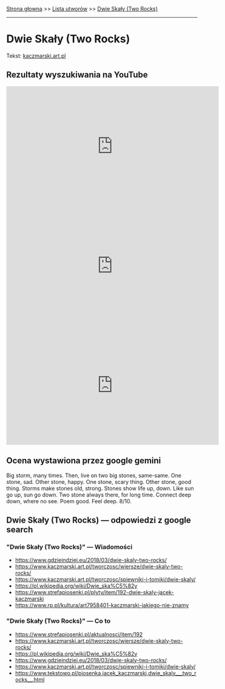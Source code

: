 [Strona głowna](../index.md) >> [Lista utworów](../list.md) >> [Dwie Skały (Two Rocks)](132.md)

---

# Dwie Skały (Two Rocks)

Tekst: [kaczmarski.art.pl](https://www.kaczmarski.art.pl/tworczosc/wiersze/dwie-skaly-two-rocks/)

## Rezultaty wyszukiwania na YouTube

<iframe width="560" height="315" src="https://www.youtube.com/embed/Sp4roQp82sQ?si=IdontcarewhotheIRSsendsImnotpayingtaxes" title="YouTube video player" frameborder="0" allow="accelerometer; autoplay; clipboard-write; encrypted-media; gyroscope; picture-in-picture; web-share" referrerpolicy="strict-origin-when-cross-origin" allowfullscreen></iframe>

<iframe width="560" height="315" src="https://www.youtube.com/embed/qsBma7jJsOI?si=IdontcarewhotheIRSsendsImnotpayingtaxes" title="YouTube video player" frameborder="0" allow="accelerometer; autoplay; clipboard-write; encrypted-media; gyroscope; picture-in-picture; web-share" referrerpolicy="strict-origin-when-cross-origin" allowfullscreen></iframe>

<iframe width="560" height="315" src="https://www.youtube.com/embed/DbVdYZxcnCU?si=IdontcarewhotheIRSsendsImnotpayingtaxes" title="YouTube video player" frameborder="0" allow="accelerometer; autoplay; clipboard-write; encrypted-media; gyroscope; picture-in-picture; web-share" referrerpolicy="strict-origin-when-cross-origin" allowfullscreen></iframe>

## Ocena wystawiona przez google gemini

Big storm, many times. Then, live on two big stones, same-same. One stone, sad. Other stone, happy. One stone, scary thing. Other stone, good thing. Storms make stones old, strong. Stones show life up, down. Like sun go up, sun go down. Two stone always there, for long time. Connect deep down, where no see. Poem good. Feel deep. 8/10.


## Dwie Skały (Two Rocks) — odpowiedzi z google search

### "Dwie Skały (Two Rocks)" — Wiadomości

 - <https://www.gdzieindziej.eu/2018/03/dwie-skaly-two-rocks/>
 - <https://www.kaczmarski.art.pl/tworczosc/wiersze/dwie-skaly-two-rocks/>
 - <https://www.kaczmarski.art.pl/tworczosc/spiewniki-i-tomiki/dwie-skaly/>
 - <https://pl.wikipedia.org/wiki/Dwie_ska%C5%82y>
 - <https://www.strefapiosenki.pl/plyty/item/192-dwie-skaly-jacek-kaczmarski>
 - <https://www.rp.pl/kultura/art7958401-kaczmarski-jakiego-nie-znamy>

### "Dwie Skały (Two Rocks)" — Co to

 - <https://www.strefapiosenki.pl/aktualnosci/item/192>
 - <https://www.kaczmarski.art.pl/tworczosc/wiersze/dwie-skaly-two-rocks/>
 - <https://pl.wikipedia.org/wiki/Dwie_ska%C5%82y>
 - <https://www.gdzieindziej.eu/2018/03/dwie-skaly-two-rocks/>
 - <https://www.kaczmarski.art.pl/tworczosc/spiewniki-i-tomiki/dwie-skaly/>
 - <https://www.tekstowo.pl/piosenka,jacek_kaczmarski,dwie_skaly___two_rocks__.html>

